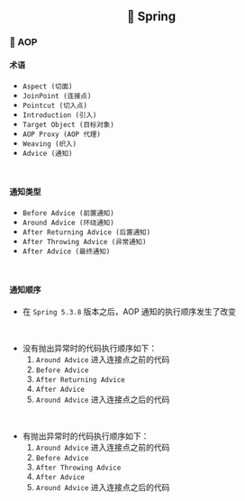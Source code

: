 <h2 align="center">📔 Spring</h2>

### 📑 AOP

#### 术语

* `Aspect (切面)`
* `JoinPoint (连接点)`
* `Pointcut (切入点)`
* `Introduction (引入)`
* `Target Object (目标对象)`
* `AOP Proxy (AOP 代理)`
* `Weaving (织入)`
* `Advice (通知)`

<br/>

#### 通知类型

* `Before Advice (前置通知)`
* `Around Advice (环绕通知)`
* `After Returning Advice (后置通知)`
* `After Throwing Advice (异常通知)`
* `After Advice (最终通知)`

<br/>

#### 通知顺序

* 在 `Spring 5.3.8` 版本之后，AOP 通知的执行顺序发生了改变

<br/>

* 没有抛出异常时的代码执行顺序如下：
    1. `Around Advice` 进入连接点之前的代码
    2. `Before Advice`
    3. `After Returning Advice`
    4. `After Advice`
    5. `Around Advice` 进入连接点之后的代码

<br/>

* 有抛出异常时的代码执行顺序如下：
    1. `Around Advice` 进入连接点之前的代码
    2. `Before Advice`
    3. `After Throwing Advice`
    4. `After Advice`
    5. `Around Advice` 进入连接点之后的代码
